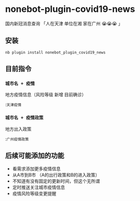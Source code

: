 # nonebot-plugin-covid19-news
国内新冠消息查询
「人在天津 单位在湘 家在广州 😭😭😭 」

## 安装
```
nb plugin install nonebot_plugin_covid19_news
```

## 目前指令
### `城市名 + 疫情`
地方疫情信息（风险等级 新增 目前确诊）

:`天津疫情`


### `城市名 + 疫情政策`
地方出入政策

:`广州疫情政策`


## 后续可能添加的功能
- 看需求添加更多疫情信息
- 从A市到B市 （A的出行政策和B的进入政策）
- 不知道有没有固定的更新时间，但这个无所谓
- 定时推送关注城市疫情信息
- 疫情风险等级变更提醒